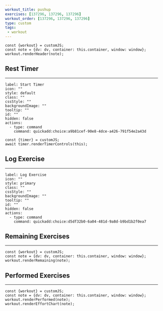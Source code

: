 ```yaml
---
workout_title: pushup
exercises: [137296, 137296, 137296]
workout_order: [137296, 137296, 137296]
type: custom
tags:
 - workout
---
```


```dataviewjs
const {workout} = customJS;
const note = {dv: dv, container: this.container, window: window};
workout.renderHeader(note);
```

## Rest Timer
---
```meta-bind-button
label: Start Timer
icon: ""
style: default
class: ""
cssStyle: ""
backgroundImage: ""
tooltip: ""
id: ""
hidden: false
actions:
  - type: command
    command: quickadd:choice:a9b81cef-90e8-4dce-a426-791f54e2a43d
```

```dataviewjs
const {timer} = customJS;
await timer.renderTimerControls(this);
```

## Log Exercise
---
```meta-bind-button
label: Log Exercise
icon: ""
style: primary
class: ""
cssStyle: ""
backgroundImage: ""
tooltip: ""
id: ""
hidden: false
actions:
  - type: command
    command: quickadd:choice:d5df32b0-6a04-481d-9a8d-b9bd1b2f0ea7
```

## Remaining Exercises
---
```dataviewjs
const {workout} = customJS;
const note = {dv: dv, container: this.container, window: window};
workout.renderRemaining(note);
```

## Performed Exercises
---
```dataviewjs
const {workout} = customJS;
const note = {dv: dv, container: this.container, window: window};
workout.renderPerformed(note);
workout.renderEffortChart(note);
```